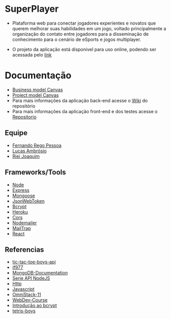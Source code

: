
# SuperPlayer
* Plataforma web para conectar jogadores experientes e novatos que querem melhorar suas habilidades em um jogo, voltado principalmente a organização do contato entre jogadores para a disseminação de conhecimento para o cenário de eSports e jogos multiplayer.

* O projeto da aplicação está disponivel para uso online, podendo ser acessada pelo [link](https://super-player-ess.herokuapp.com/)

# Documentação 
* [Business model Canvas](https://raw.githubusercontent.com/Riei-Joaquim/SuperPlayer/main/doc/canvas/Business_canvas.jpg)
* [Project model Canvas](https://raw.githubusercontent.com/Riei-Joaquim/SuperPlayer/main/doc/canvas/Project_canvas.jpg)
* Para mais informações da aplicação back-end acesse o [Wiki](https://github.com/Riei-Joaquim/SuperPlayer/wiki) do repositório
* Para mais informações da aplicação front-end e dos testes acesse o [Repositorio](https://github.com/amb-lucas/superplayer-front/tree/master)

## Equipe
- [Fernando Rego Pessoa](https://github.com/frpmneto)
- [Lucas Ambrósio](https://github.com/amb-lucas)
- [Riei Joaquim](https://github.com/Riei-Joaquim)

## Frameworks/Tools
- [Node](https://nodejs.org/en/)
- [Express](https://expressjs.com/pt-br/)
- [Mongoose](https://mongoosejs.com/)
- [JsonWebToken](https://jwt.io/)
- [Bcrypt](https://www.npmjs.com/package/bcrypt)
- [Heroku](https://www.heroku.com/home)
- [Cors](https://expressjs.com/en/resources/middleware/cors.html)
- [Nodemailer](https://nodemailer.com/about/)
- [MailTrap](https://mailtrap.io/)
- [React](https://pt-br.reactjs.org/)
## Referencias
- [tic-tac-toe-boys-api](https://github.com/amb-lucas/tic-tac-toe-boys-api)
- [if977](https://github.com/IF977/if977)
- [MongoDB-Documentation](https://docs.mongodb.com/manual/reference/)
- [Serie API NodeJS](https://www.youtube.com/playlist?list=PL85ITvJ7FLoiXVwHXeOsOuVppGbBzo2dp)
- [Http](https://developer.mozilla.org/pt-BR/docs/Web/HTTP)
- [Javascript](https://developer.mozilla.org/pt-BR/docs/Web/JavaScript)
- [OmniStack-11](https://github.com/amb-lucas/OmniStack-11)
- [WebDev-Course](https://github.com/amb-lucas/WebDev-Course)
- [Introdução ao bcrypt](https://medium.com/reprogramabr/uma-breve-introdu%C3%A7%C3%A3o-sobre-bcrypt-f2fad91a7420)
- [tetris-boys](https://github.com/amb-lucas/tetris-boys)

